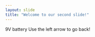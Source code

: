 ```yaml
---
layout: slide
title: "Welcome to our second slide!"
---
```

9V battery 
Use the left arrow to go back!
